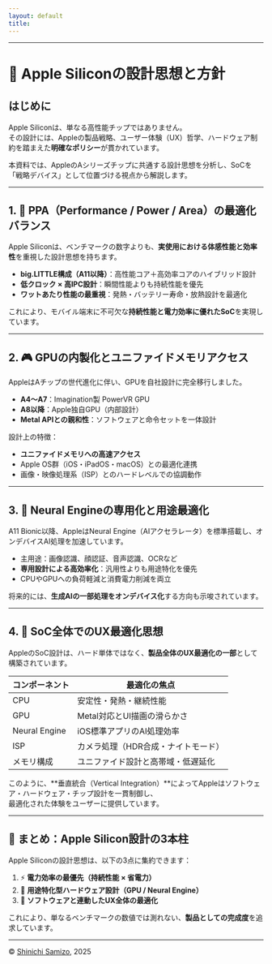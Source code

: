 ```yaml
---
layout: default
title: 
---
```


---

# 🧠 Apple Siliconの設計思想と方針

## はじめに

Apple Siliconは、単なる高性能チップではありません。  
その設計には、Appleの製品戦略、ユーザー体験（UX）哲学、ハードウェア制約を踏まえた**明確なポリシー**が貫かれています。  

本資料では、AppleのAシリーズチップに共通する設計思想を分析し、SoCを「戦略デバイス」として位置づける視点から解説します。

---

## 1. 🔧 PPA（Performance / Power / Area）の最適化バランス

Apple Siliconは、ベンチマークの数字よりも、**実使用における体感性能と効率性**を重視した設計思想を持ちます。

- **big.LITTLE構成（A11以降）**：高性能コア＋高効率コアのハイブリッド設計  
- **低クロック × 高IPC設計**：瞬間性能よりも持続性能を優先  
- **ワットあたり性能の最重視**：発熱・バッテリー寿命・放熱設計を最適化  

これにより、モバイル端末に不可欠な**持続性能と電力効率に優れたSoC**を実現しています。

---

## 2. 🎮 GPUの内製化とユニファイドメモリアクセス

AppleはAチップの世代進化に伴い、GPUを自社設計に完全移行しました。

- **A4〜A7**：Imagination製 PowerVR GPU  
- **A8以降**：Apple独自GPU（内部設計）  
- **Metal APIとの親和性**：ソフトウェアと命令セットを一体設計  

設計上の特徴：

- **ユニファイドメモリへの高速アクセス**  
- Apple OS群（iOS・iPadOS・macOS）との最適化連携  
- 画像・映像処理系（ISP）とのハードレベルでの協調動作  

---

## 3. 🧠 Neural Engineの専用化と用途最適化

A11 Bionic以降、AppleはNeural Engine（AIアクセラレータ）を標準搭載し、オンデバイスAI処理を加速しています。

- 主用途：画像認識、顔認証、音声認識、OCRなど  
- **専用設計による高効率化**：汎用性よりも用途特化を優先  
- CPUやGPUへの負荷軽減と消費電力削減を両立  

将来的には、**生成AIの一部処理をオンデバイス化**する方向も示唆されています。

---

## 4. 🧩 SoC全体でのUX最適化思想

AppleのSoC設計は、ハード単体ではなく、**製品全体のUX最適化の一部**として構築されています。

| コンポーネント | 最適化の焦点                        |
|----------------|-------------------------------------|
| CPU            | 安定性・発熱・継続性能               |
| GPU            | Metal対応とUI描画の滑らかさ          |
| Neural Engine  | iOS標準アプリのAI処理効率             |
| ISP            | カメラ処理（HDR合成・ナイトモード）   |
| メモリ構成     | ユニファイド設計と高帯域・低遅延化     |

このように、**垂直統合（Vertical Integration）**によってAppleはソフトウェア・ハードウェア・チップ設計を一貫制御し、  
最適化された体験をユーザーに提供しています。

---

## 🧾 まとめ：Apple Silicon設計の3本柱

Apple Siliconの設計思想は、以下の3点に集約できます：

1. ⚡ **電力効率の最優先（持続性能 × 省電力）**  
2. 🎯 **用途特化型ハードウェア設計（GPU / Neural Engine）**  
3. 🧩 **ソフトウェアと連動したUX全体の最適化**

これにより、単なるベンチマークの数値では測れない、**製品としての完成度**を追求しています。

---

© [Shinichi Samizo](https://github.com/Samizo-AITL), 2025
